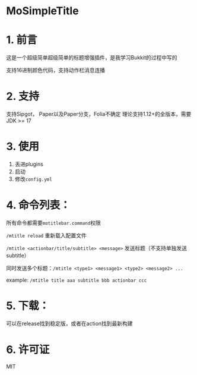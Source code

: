 # MoSimpleTitle

# 1. 前言

这是一个超级简单超级简单的标题增强插件，是我学习Bukkit的过程中写的

支持16进制颜色代码，支持动作栏消息连播

# 2. 支持
支持Sipgot， Paper以及Paper分支，Folia不确定
理论支持1.12+的全版本，需要JDK >= 17


# 3. 使用
1. 丢进plugins
2. 启动
3. 修改`config.yml`

# 4. 命令列表：

所有命令都需要`motitlebar.command`权限

`/mtitle reload` 重新载入配置文件

`/mtitle <actionbar/title/subtitle> <message>` 发送标题（不支持单独发送subtitle）

同时发送多个标题：`/mtitle <type1> <message1> <type2> <message2> ...`

example: `/mtitle title aaa subtitle bbb actionbar ccc`

# 5. 下载：

可以在release找到稳定版，或者在action找到最新构建

# 6. 许可证

MIT